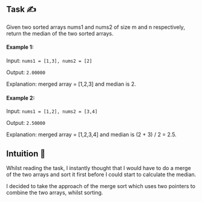 ## Task ✍
Given two sorted arrays nums1 and nums2 of size m and n respectively, return the median of the two sorted arrays.

#### Example 1:
Input: ```nums1 = [1,3], nums2 = [2]```

Output: ```2.00000```

Explanation: merged array = [1,2,3] and median is 2.

#### Example 2:
Input: ```nums1 = [1,2], nums2 = [3,4]```

Output: ```2.50000```

Explanation: merged array = [1,2,3,4] and median is (2 + 3) / 2 = 2.5.

## Intuition 💬
<!-- Describe your first thoughts on how to solve this problem. -->
Whilst reading the task, I instantly thought that I would have to do a merge of the two arrays and sort it first before I could start to calculate the median.

I decided to take the approach of the merge sort which uses two pointers to combine the two arrays, whilst sorting.
